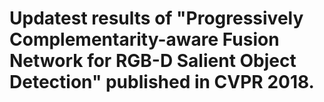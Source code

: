 # Updatest results of "Progressively Complementarity-aware Fusion Network for RGB-D Salient Object Detection" published in CVPR 2018.
